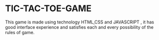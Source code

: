 # TIC-TAC-TOE-GAME
This game is made using technology HTML,CSS and JAVASCRIPT , it has good interface experience and satisfies each and every possibility of the rules of game.
